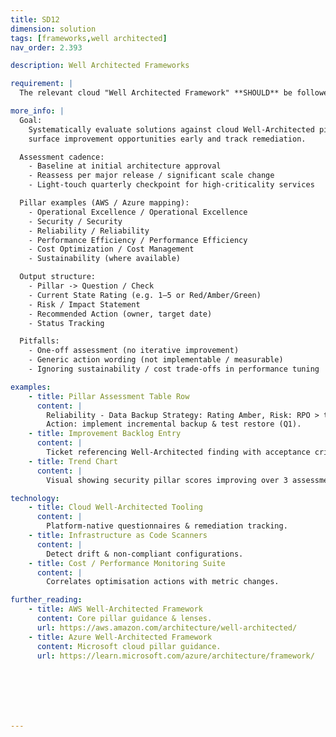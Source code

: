 ```yaml
---
title: SD12
dimension: solution
tags: [frameworks,well architected]
nav_order: 2.393

description: Well Architected Frameworks

requirement: |
  The relevant cloud "Well Architected Framework" **SHOULD** be followed, and the solutions assessed against it. AWS | Azure (Note there are overlaps with the Engineering Software Quality Framework; ensure a consistent response and do not repeat assessments)

more_info: |
  Goal:
    Systematically evaluate solutions against cloud Well-Architected pillars to
    surface improvement opportunities early and track remediation.

  Assessment cadence:
    - Baseline at initial architecture approval
    - Reassess per major release / significant scale change
    - Light-touch quarterly checkpoint for high-criticality services

  Pillar examples (AWS / Azure mapping):
    - Operational Excellence / Operational Excellence
    - Security / Security
    - Reliability / Reliability
    - Performance Efficiency / Performance Efficiency
    - Cost Optimization / Cost Management
    - Sustainability (where available)

  Output structure:
    - Pillar -> Question / Check
    - Current State Rating (e.g. 1–5 or Red/Amber/Green)
    - Risk / Impact Statement
    - Recommended Action (owner, target date)
    - Status Tracking

  Pitfalls:
    - One-off assessment (no iterative improvement)
    - Generic action wording (not implementable / measurable)
    - Ignoring sustainability / cost trade-offs in performance tuning

examples: 
    - title: Pillar Assessment Table Row
      content: |
        Reliability - Data Backup Strategy: Rating Amber, Risk: RPO > target,
        Action: implement incremental backup & test restore (Q1).
    - title: Improvement Backlog Entry
      content: |
        Ticket referencing Well-Architected finding with acceptance criteria.
    - title: Trend Chart
      content: |
        Visual showing security pillar scores improving over 3 assessments.

technology:
    - title: Cloud Well-Architected Tooling
      content: |
        Platform-native questionnaires & remediation tracking.
    - title: Infrastructure as Code Scanners
      content: |
        Detect drift & non-compliant configurations.
    - title: Cost / Performance Monitoring Suite
      content: |
        Correlates optimisation actions with metric changes.

further_reading:
    - title: AWS Well-Architected Framework
      content: Core pillar guidance & lenses.
      url: https://aws.amazon.com/architecture/well-architected/
    - title: Azure Well-Architected Framework
      content: Microsoft cloud pillar guidance.
      url: https://learn.microsoft.com/azure/architecture/framework/







---
```

